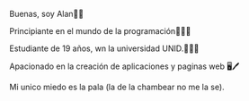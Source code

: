 Buenas, soy Alan👍🏿

Principiante en el mundo de la programación👨‍💻🌐

Estudiante de 19 años, wn la universidad UNID.🪪🧑‍🦳

Apacionado en la creación de aplicaciones y paginas web 🖥🖊

Mi unico miedo es la pala (la de la chambear no me la se).
